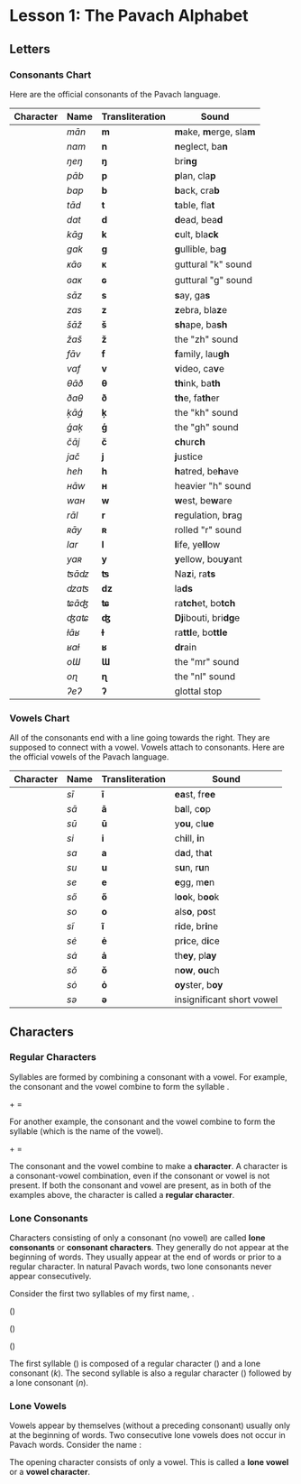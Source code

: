 
# Lesson 1: The Pavach Alphabet

## Letters

### Consonants Chart

Here are the official consonants of the Pavach language.

| Character | Name | Transliteration | Sound |
| --- | --- | --- | --- |
| <PavachText :size="20" text="m" /> | *m&#x0101;n* | **m** | **m**ake, **m**erge, sla**m** |
| <PavachText :size="20" text="n" /> | *nam* | **n** | **n**eglect, ba**n** |
| <PavachText :size="20" text="ng" /> | *&#x014b;e&#x014b;* | **&#x014b;** | bri**ng** |
| <PavachText :size="20" text="p" /> | *p&#x0101;b* | **p** | **p**lan, cla**p** |
| <PavachText :size="20" text="p" /> | *bap* | **b** | **b**ack, cra**b** |
| <PavachText :size="20" text="t" /> | *t&#x0101;d* | **t** | **t**able, fla**t** |
| <PavachText :size="20" text="d" /> | *dat* | **d** | **d**ead, bea**d** |
| <PavachText :size="20" text="k" /> | *k&#x0101;g* | **k** | **c**ult, bla**ck** |
| <PavachText :size="20" text="g" /> | *gak* | **g** | **g**ullible, ba**g** |
| <PavachText :size="20" text="kk" /> | *&#x1d0b;&#x0101;&#x0262;* | **&#x1d0b;** | guttural "k" sound |
| <PavachText :size="20" text="gg" /> | *&#x0262;a&#x1d0b;* | **&#x0262;** | guttural "g" sound |
| <PavachText :size="20" text="s" /> | *s&#x0101;z* | **s** | **s**ay, ga**s** |
| <PavachText :size="20" text="z" /> | *zas* | **z** | **z**ebra, bla**z**e |
| <PavachText :size="20" text="sh" /> | *&#x0161;&#x0101;&#x017e;* | **&#x0161;** | **sh**ape, ba**sh** |
| <PavachText :size="20" text="zh" /> | *&#x017e;a&#x0161;* | **&#x017e;** | the "zh" sound |
| <PavachText :size="20" text="f" /> | *f&#x0101;v* | **f** | **f**amily, lau**gh** |
| <PavachText :size="20" text="v" /> | *vaf* | **v** | **v**ideo, ca**v**e |
| <PavachText :size="20" text="th" /> | *&#x03b8;&#x0101;&#x00f0;* | **&#x03b8;** | **th**ink, ba**th** |
| <PavachText :size="20" text="dh" /> | *&#x00f0;a&#x03b8;* | **&#x00f0;** | **th**e, fa**th**er |
| <PavachText :size="20" text="kh" /> | *&#x0137;&#x0101;&#x0123;* | **&#x0137;** | the "kh" sound |
| <PavachText :size="20" text="gh" /> | *&#x0123;a&#x0137;* | **&#x0123;** | the "gh" sound |
| <PavachText :size="20" text="ch" /> | *&#x010d;&#x0101;j* | **&#x010d;** | **ch**ur**ch** |
| <PavachText :size="20" text="j" /> | *ja&#x010d;* | **j** | **j**ustice |
| <PavachText :size="20" text="h" /> | *heh* | **h** | **h**atred, be**h**ave |
| <PavachText :size="20" text="hh" /> | *&#x029c;&#x0101;w* | **&#x029c;** | heavier "h" sound |
| <PavachText :size="20" text="w" /> | *wa&#x029c;* | **w** | **w**est, be**w**are |
| <PavachText :size="20" text="r" /> | *r&#x0101;l* | **r** | **r**egulation, b**r**ag |
| <PavachText :size="20" text="rr" /> | *&#x0280;&#x0101;y* | **&#x0280;** | rolled "r" sound |
| <PavachText :size="20" text="l" /> | *lar* | **l** | **l**ife, ye**ll**ow |
| <PavachText :size="20" text="y" /> | *ya&#x0280;* | **y** | **y**ellow, bou**y**ant |
| <PavachText :size="20" text="ts" /> | *&#x02a6;&#x0101;&#x01f3;* | **&#x02a6;** | Na**z**i, ra**ts** |
| <PavachText :size="20" text="dz" /> | *&#x01f3;a&#x02a6;* | **&#x01f3;** | la**ds** |
| <PavachText :size="20" text="tch" /> | *&#x02a8;&#x0101;&#x02a4;* | **&#x02a8;** | ra**tch**et, bo**tch** |
| <PavachText :size="20" text="dj" /> | *&#x02a4;a&#x02a8;* | **&#x02a4;** | **Dj**ibouti, bri**dg**e |
| <PavachText :size="20" text="tl" /> | *&#x026b;&#x0101;&#x0281;* | **&#x026b;** | ra**ttl**e, bo**ttle** |
| <PavachText :size="20" text="dr" /> | *&#x0281;a&#x026b;* | **&#x0281;** | **dr**ain |
| <PavachText :size="20" text="mr" /> | *o&#x019c;* | **&#x019c;** | the "mr" sound |
| <PavachText :size="20" text="nl" /> | *o&#x0273;* | **&#x0273;** | the "nl" sound |
| <PavachText :size="20" text="?" /> | *&#x0294;e&#x0294;* | **&#x0294;** | glottal stop |

### Vowels Chart

All of the consonants end with a line going towards the right. They are 
supposed to connect with a vowel. Vowels attach to consonants. Here are the 
official vowels of the Pavach language.

| Character | Name | Transliteration | Sound |
| --- | --- | --- | --- |
| <PavachText :size="20" text=".ii" /> | *s&#x012b;* | **&#x012b;** | **ea**st, fr**ee** |
| <PavachText :size="20" text=".aa" /> | *s&#x0101;* | **&#x0101;** | b**a**ll, c**o**p |
| <PavachText :size="20" text=".uu" /> | *s&#x016b;* | **&#x016b;** | y**ou**, cl**ue** |
| <PavachText :size="20" text=".i" /> | *si* | **i** | ch**i**ll, **i**n |
| <PavachText :size="20" text=".a" /> | *sa* | **a** | d**a**d, th**a**t |
| <PavachText :size="20" text=".u" /> | *su* | **u** | s**u**n, r**u**n |
| <PavachText :size="20" text=".e" /> | *se* | **e** | **e**gg, m**e**n |
| <PavachText :size="20" text=".oo" /> | *s&#x0151;* | **&#x0151;** | l**oo**k, b**oo**k |
| <PavachText :size="20" text=".o" /> | *so* | **o** | als**o**, p**o**st  |
| <PavachText :size="20" text=".ie" /> | *s&#x0129;* | **&#x0129;** | r**i**de, br**i**ne  |
| <PavachText :size="20" text=".ei" /> | *s&#x0117;* | **&#x0117;** | pr**i**ce, d**i**ce  |
| <PavachText :size="20" text=".ai" /> | *s&#x0227;* | **&#x0227;** | th**ey**, pl**ay**  |
| <PavachText :size="20" text=".ou" /> | *s&#x014f;* | **&#x014f;** | n**ow**, **ou**ch  |
| <PavachText :size="20" text=".oi" /> | *s&#x022f;* | **&#x022f;** | **oy**ster, b**oy**  |
| <PavachText :size="20" text="._" /> | *s&#x0259;* | **&#x0259;** | insignificant short vowel  |

## Characters

### Regular Characters

Syllables are formed by combining a consonant with a vowel. For example,
the consonant <PavachTrans text="m.aa-n" /> and the vowel 
<PavachTrans text="s.aa" /> combine to form the
syllable <PavachTrans text="m.aa" />.

<PavachText :size="20" text="m" /> + <PavachText :size="20" text=".aa" /> = <PavachText :size="20" text="m.aa" />

For another example, the consonant <PavachTrans text="s.aa-z" /> and the vowel
<PavachTrans text="s.uu" />
combine to form the syllable <PavachTrans text="s.uu" />
(which is the name of the vowel).

<PavachText :size="20" text="s" /> + <PavachText :size="20" text=".uu" /> = <PavachText :size="20" text="s.uu" />

The consonant and the vowel combine to make a **character**. A character is a
consonant-vowel combination, even if the consonant or vowel is not present. 
If both the consonant and vowel are present, as in both of the examples above,
the character is called a **regular character**.

### Lone Consonants

Characters consisting of only a consonant (no vowel) are called 
**lone consonants** or **consonant characters**. They generally do not appear
at the beginning of words. They usually appear at the end of words or prior to 
a regular character. In natural Pavach words, two lone consonants never appear
consecutively.

Consider the first two syllables of my first name,
<PavachTrans text="r.aa-k-s.a-n" />.

<PavachText :size="20" text="r.aa-k" /> (<PavachTrans text="r.aa-k" />) <br />

<PavachText :size="20" text="s.a-n" /> (<PavachTrans text="s.a-n" />) <br />

<PavachText :size="20" text="r.aa-k-s.a-n" /> (<PavachTrans text="r.aa-k-s.a-n" />) <br />

The first syllable (<PavachTrans text="r.aa-k" />) is composed of a regular
character (<PavachTrans text="r.aa" />) and a lone consonant (*k*).
The second syllable is also a regular character (<PavachTrans text="s.a" />) 
followed by a lone consonant (*n*).

### Lone Vowels

Vowels appear by themselves (without a preceding consonant) usually only at the 
beginning of words. Two consecutive lone vowels does not occur in Pavach words.
Consider the name <PavachTrans text=".o-d._-r.a-m" />: <br />

<PavachText :size="20" text=".o-d._-r.a-m" />

The opening character consists of only a vowel. This is called a **lone vowel**
or a **vowel character**.